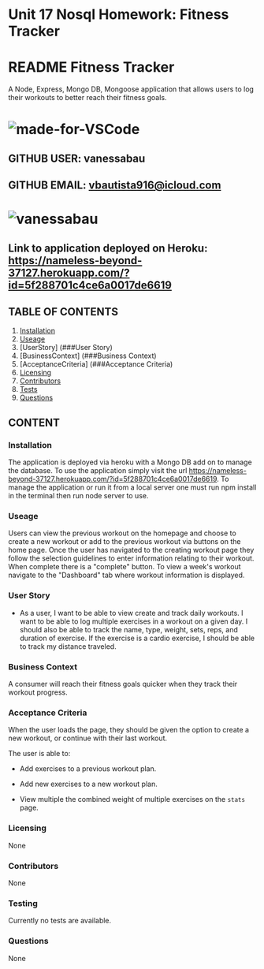 # Unit 17 Nosql Homework: Fitness Tracker

# README Fitness Tracker
A Node, Express, Mongo DB, Mongoose application that allows users to log their workouts to better reach their fitness goals.
# ![made-for-VSCode](https://img.shields.io/badge/Made%20for-VSCode-1f425f.svg)
## GITHUB USER: vanessabau
## GITHUB EMAIL: vbautista916@icloud.com
# ![vanessabau](https://avatars2.githubusercontent.com/u/59780981?v=4)
## Link to application deployed on Heroku: https://nameless-beyond-37127.herokuapp.com/?id=5f288701c4ce6a0017de6619
## TABLE OF CONTENTS
1. [Installation](###Installation)
2. [Useage](###Useage)
3. [UserStory] (###User Story)
4. [BusinessContext] (###Business Context)
5. [AcceptanceCriteria] (###Acceptance Criteria)
6. [Licensing](###Licensing)
7. [Contributors](###Contributors)
8. [Tests](###Testing)
9. [Questions](###Questions)

## CONTENT
### Installation
The application is deployed via heroku with a Mongo DB add on to manage the database. To use the application simply visit the url https://nameless-beyond-37127.herokuapp.com/?id=5f288701c4ce6a0017de6619.  To manage the application or run it from a local server one must run npm install in the terminal then run node server to use. 
### Useage
Users can view the previous workout on the homepage and choose to create a new workout or add to the previous workout via buttons on the home page. Once the user has navigated to the creating workout page they follow the selection guidelines to enter information relating to their workout. When complete there is a "complete" button. To view a week's workout navigate to the "Dashboard" tab where workout information is displayed. 
### User Story
* As a user, I want to be able to view create and track daily workouts. I want to be able to log multiple exercises in a workout on a given day. I should also be able to track the name, type, weight, sets, reps, and duration of exercise. If the exercise is a cardio exercise, I should be able to track my distance traveled.
### Business Context
A consumer will reach their fitness goals quicker when they track their workout progress.
### Acceptance Criteria
When the user loads the page, they should be given the option to create a new workout, or continue with their last workout.

The user is able to:

  * Add exercises to a previous workout plan.

  * Add new exercises to a new workout plan.

  * View multiple the combined weight of multiple exercises on the `stats` page.
### Licensing
None
### Contributors
None
### Testing
Currently no tests are available.
### Questions
None

